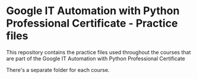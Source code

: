 # Google IT Automation with Python Professional Certificate - Practice files

This repository contains the practice files used throughout the courses that are
part of the Google IT Automation with Python Professional Certificate

There's a separate folder for each course.



